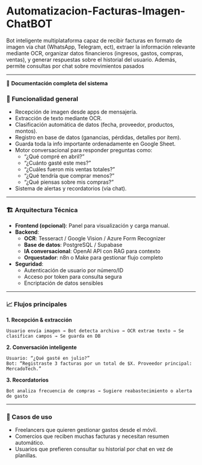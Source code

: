 # Automatizacion-Facturas-Imagen-ChatBOT
Bot inteligente multiplataforma capaz de recibir facturas en formato de imagen vía chat (WhatsApp, Telegram, ect), extraer la información relevante mediante OCR, organizar datos financieros (ingresos, gastos, compras, ventas), y generar respuestas sobre el historial del usuario. Además, permite consultas por chat sobre movimientos pasados

---

📘 **Documentación completa del sistema**

### 🧠 Funcionalidad general
- Recepción de imagen desde apps de mensajería.
- Extracción de texto mediante OCR.
- Clasificación automática de datos (fecha, proveedor, productos, montos).
- Registro en base de datos (ganancias, pérdidas, detalles por ítem).
- Guarda toda la info importante ordenadamente en Google Sheet. 
- Motor conversacional para responder preguntas como:
  - “¿Qué compré en abril?”
  - “¿Cuánto gasté este mes?”
  - “¿Cuáles fueron mis ventas totales?”
  - “¿Qué tendría que comprar menos?”
  - “¿Qué piensas sobre mis compras?”
- Sistema de alertas y recordatorios (vía chat).

---

### 🏗️ Arquitectura Técnica
- **Frontend (opcional)**: Panel para visualización y carga manual.
- **Backend**:
  - **OCR**: Tesseract / Google Vision / Azure Form Recognizer
  - **Base de datos**: PostgreSQL / Supabase
  - **IA conversacional**: OpenAI API con RAG para contexto
  - **Orquestador**: n8n o Make para gestionar flujo completo
- **Seguridad**:
  - Autenticación de usuario por número/ID
  - Acceso por token para consulta segura
  - Encriptación de datos sensibles

---

### 📈 Flujos principales

**1. Recepción & extracción**
```plaintext
Usuario envía imagen → Bot detecta archivo → OCR extrae texto → Se clasifican campos → Se guarda en DB
```

**2. Conversación inteligente**
```plaintext
Usuario: “¿Qué gasté en julio?”
Bot: “Registraste 3 facturas por un total de $X. Proveedor principal: MercadoTech.”
```

**3. Recordatorios**
```plaintext
Bot analiza frecuencia de compras → Sugiere reabastecimiento o alerta de gasto
```

---

### 🎯 Casos de uso
- Freelancers que quieren gestionar gastos desde el móvil.
- Comercios que reciben muchas facturas y necesitan resumen automático.
- Usuarios que prefieren consultar su historial por chat en vez de planillas.
